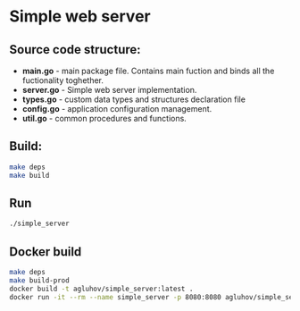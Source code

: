 # Simple web server
## Source code structure:
  * __main.go__ - main package file. Contains main fuction and binds all the fuctionality toghether.
  * __server.go__ - Simple web server implementation.
  * __types.go__ - custom data types and structures declaration file
  * __config.go__ - application configuration management.
  * __util.go__ - common procedures and functions.

## Build:
```bash
make deps
make build
```

## Run
```bash
./simple_server
```

## Docker build
```bash
make deps
make build-prod
docker build -t agluhov/simple_server:latest .
docker run -it --rm --name simple_server -p 8080:8080 agluhov/simple_server:latest
```
